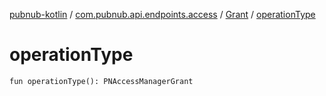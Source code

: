 [pubnub-kotlin](../../index.md) / [com.pubnub.api.endpoints.access](../index.md) / [Grant](index.md) / [operationType](./operation-type.md)

# operationType

`fun operationType(): PNAccessManagerGrant`